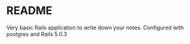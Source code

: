 # README

Very basic Rails application to write down your notes.
Configured with postgres and Rails 5.0.3
